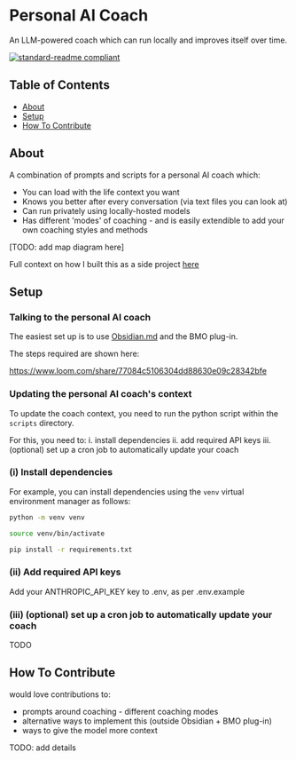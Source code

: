 # Personal AI Coach
An LLM-powered coach which can run locally and improves itself over time.

[![standard-readme compliant](https://img.shields.io/badge/readme%20style-standard-brightgreen.svg?style=flat-square)](https://github.com/RichardLitt/standard-readme)


<!-- TODO: add gif / loom showing use -->


## Table of Contents

- [About](#about)
- [Setup](#setup)
- [How To Contribute](#how-to-contribute)


## About
A combination of prompts and scripts for a personal AI coach which:
- You can load with the life context you want
- Knows you better after every conversation (via text files you can look at)
- Can run privately using locally-hosted models
- Has different 'modes' of coaching - and is easily extendible to add your own coaching styles and methods


[TODO: add map diagram here]


Full context on how I built this as a side project [here](https://chrislovejoy.me/personal-ai-coach.)


## Setup

### Talking to the personal AI coach
The easiest set up is to use [Obsidian.md](https://obsidian.md/) and the BMO plug-in. 

The steps required are shown here:

https://www.loom.com/share/77084c5106304dd88630e09c28342bfe


### Updating the personal AI coach's context
To update the coach context, you need to run the python script within the `scripts` directory.

For this, you need to:
i. install dependencies
ii. add required API keys
iii. (optional) set up a cron job to automatically update your coach 


### (i) Install dependencies
For example, you can install dependencies using the `venv` virtual environment manager as follows:

```sh
python -m venv venv
```

```sh
source venv/bin/activate
```

```sh
pip install -r requirements.txt
```


### (ii) Add required API keys
Add your ANTHROPIC_API_KEY key to .env, as per .env.example



### (iii) (optional) set up a cron job to automatically update your coach 

TODO



## How To Contribute


would love contributions to:
- prompts around coaching - different coaching modes 
- alternative ways to implement this (outside Obsidian + BMO plug-in)
- ways to give the model more context



TODO: add details




<!-- TODO: consider adding the relevant Obsidian vault setup/config files -->
